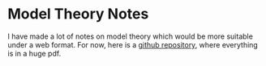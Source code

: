 Model Theory Notes
==================

I have made a lot of notes on model theory which would be more suitable under a web format.
For now, here is a [github repository](https://github.com/Jlh18/model_theory_notes),
where everything is in a huge pdf.
